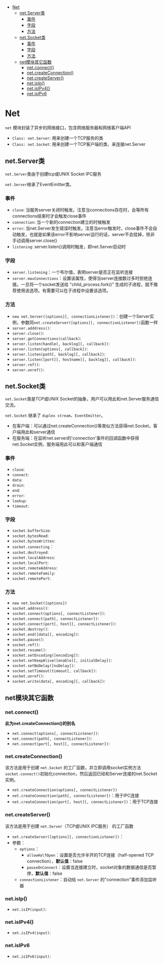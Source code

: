 <!-- TOC -->

- [Net](#net)
    - [net.Server类](#netserver类)
        - [事件](#事件)
        - [字段](#字段)
        - [方法](#方法)
    - [net.Socket类](#netsocket类)
        - [事件](#事件-1)
        - [字段](#字段-1)
        - [方法](#方法-1)
    - [net模块其它函数](#net模块其它函数)
        - [net.connect()](#netconnect)
        - [net.createConnection()](#netcreateconnection)
        - [net.createServer()](#netcreateserver)
        - [net.isIp()](#netisip)
        - [net.isIPv4()](#netisipv4)
        - [net.isIPv6](#netisipv6)

<!-- /TOC -->

# Net

`net` 模块封装了异步的网络接口，包含网络服务器和网络客户端API

- `Class: net.Server`: 用来创建一个TCP服务的类
- `Class: net.Socket`: 用来创建一个TCP客户端的类，来连接net.Server

## net.Server类

`net.Server`类由于创建tcp或UNIX Socket IPC服务

`net.Server`继承了EventEmitter类。

### 事件
- `close`: 当服务server关闭时触发。注意当connections存在时，会等所有connections结束时才会触发close事件
- `connection`: 当一个新的connection建立的时候触发
- `error`: 当net.Server发生错误时触发。注意当error触发时，close事件不会自动触发，也就是如果该error不影响server运行的话，server不会挂掉，除非手动调用server.close()
- `listening`: server.listen()调用时触发，即net.Server启动时

### 字段

- `server.listening`：一个布尔值，表明server是否正在监听连接
- `server.maxConnections`：设置该属性，使得当server连接数过多时拒绝连接。一旦将一个socket发送给 "child_process.fork()" 生成的子进程，就不推荐使用该选项。有需要可以在子进程中设置该选项。 

### 方法

- `new net.Server([options][, connectionListener])`：创建一个Server实例，参数同`net.createServer([options][, connectionListener])`函数一样
- `server.adddress()`: 
- `server.close()`: 
- `server.getConnections(callback)`: 
- `server.listen(handle[, backlog][, callback])`: 
- `server.listen(options[, callback])`: 
- `server.listen(path[, backlog][, callback])`: 
- `server.listen([port][, hostname][, backlog][, callback])`: 
- `server.ref()`: 
- `server.unref()`: 

## net.Socket类

`net.Socket`类是TCP或UNIX Socket的抽象，用户可以用此和net.Server服务通信交流。

`net.Socket` 继承了 `duplex stream`、`EventEmitter`。

- 在客户端：可以通过net.createConnection()等类似方法获得net.Socket，客户端用此和server通信
- 在服务端：在监听net.server的'connection'事件的回调函数中获得net.Socket实例，服务端用此可以和客户端通信

### 事件

- `close`: 
- `connect`: 
- `data`: 
- `drain`: 
- `end`: 
- `error`: 
- `lookup`: 
- `timeout`: 

### 字段

- `socket.bufferSize`: 
- `socket.bytesRead`: 
- `socket.bytesWritten`: 
- `socket.connecting`：
- `socket.destroyed`: 
- `socket.localAddress`: 
- `socket.localPort`: 
- `socket.remoteAddress`: 
- `socket.remoteFamily`: 
- `socket.remotePort`: 

### 方法

- `new net.Socket([options])`
- `socket.address()`: 
- `socket.connect(options[, connectListener])`: 
- `socket.connect(path[, connectListener])`: 
- `socket.connect(port[, host][, connectListener])`: 
- `socket.destroy()`: 
- `socket.end([data][, encoding])`: 
- `socket.pause()`: 
- `socket.ref()`: 
- `socket.resume()`: 
- `socket.setEncoding([encoding])`: 
- `socket.setKeepAlive([enable][, initialDelay])`: 
- `socket.setNoDelay([noDelay])`: 
- `socket.setTimeout(timeout[, callback])`: 
- `socket.unref()`: 
- `socket.write(data[, encoding][, callback])`: 

## net模块其它函数

### net.connect()

**此为net.createConnection()的别名**

- `net.connect(options[, connectListener])`: 
- `net.connect(path[, connectListener])`: 
- `net.connect(port[, host][, connectListener])`: 

### net.createConnection()

该方法是用于创建 `net.Socket` 的工厂函数，并立即调用socket实例方法 `socket.connect()`初始化connection，然后返回已经和Server连接的net.Socket实例。 

- `net.createConnection(options[, connectListener])`
- `net.createConnection(path[, connectListener])`：用于IPC连接
- `net.createConnection(port[, host][, connectListener])`：用于TCP连接

### net.createServer()

该方法是用于创建 `net.Server`（TCP或UNIX IPC服务） 的工厂函数

- `net.createServer([options][, connectionListener])`：
- 参数：
    - `options`：
        - `allowHalfOpen`：设置是否允许半开的TCP连接（half-opened TCP connection），**默认值**：false
        - `pauseOnConnect`：设置当连接建立时，socket对象的数据通信是否暂停，**默认值**：false
    - `connectionListener`：自动给 `net.Server` 的"connection"事件添加监听器



### net.isIp()

- `net.isIP(input)`: 

### net.isIPv4()

- `net.isIPv4(input)`:

### net.isIPv6 
- `net.isIPv6(input)`: 

